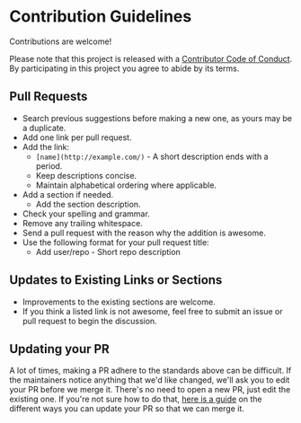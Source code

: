 # Contribution Guidelines

Contributions are welcome!

Please note that this project is released with a
[Contributor Code of Conduct](code-of-conduct.md). By participating in this
project you agree to abide by its terms.

## Pull Requests

- Search previous suggestions before making a new one, as yours may be a duplicate.
- Add one link per pull request.
- Add the link:
  - `[name](http://example.com/)` - A short description ends with a period.
  - Keep descriptions concise.
  - Maintain alphabetical ordering where applicable.
- Add a section if needed.
  - Add the section description.
- Check your spelling and grammar.
- Remove any trailing whitespace.
- Send a pull request with the reason why the addition is awesome.
- Use the following format for your pull request title:
  - Add user/repo - Short repo description

## Updates to Existing Links or Sections

- Improvements to the existing sections are welcome.
- If you think a listed link is not awesome, feel free to submit an issue or pull request to begin the discussion.

## Updating your PR

A lot of times, making a PR adhere to the standards above can be difficult.
If the maintainers notice anything that we'd like changed, we'll ask you to
edit your PR before we merge it. There's no need to open a new PR, just edit
the existing one. If you're not sure how to do that,
[here is a guide](https://github.com/RichardLitt/knowledge/blob/master/github/amending-a-commit-guide.md)
on the different ways you can update your PR so that we can merge it.
